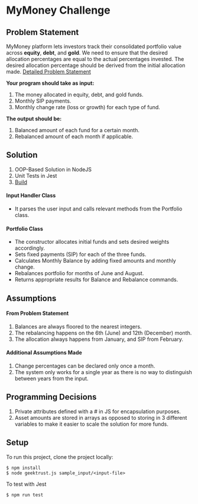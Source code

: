 

# MyMoney Challenge

## Problem Statement

MyMoney platform lets investors track their consolidated portfolio value across **equity**, **debt**, and **gold**. We need to
ensure that the desired allocation percentages are equal to the actual percentages invested. The desired allocation
percentage should be derived from the initial allocation made. [Detailed Problem Statement](https://codu.ai/coding-problem/mymoney)

**Your program should take as input:**

1. The money allocated in equity, debt, and gold funds.
2. Monthly SIP payments.
3. Monthly change rate (loss or growth) for each type of fund.

**The output should be:**

1. Balanced amount of each fund for a certain month.
2. Rebalanced amount of each month if applicable.

## Solution

1. OOP-Based Solution in NodeJS
2. Unit Tests in Jest
3. [Build](https://github.com/geektrust/coding-problem-artefacts/blob/master/NodeJS/README.md)

#### Input Handler Class
- It parses the user input and calls relevant methods from the Portfolio class.
  
#### Portfolio Class
- The constructor allocates initial funds and sets desired weights accordingly.
- Sets fixed payments (SIP) for each of the three funds.
- Calculates Monthly Balance by adding fixed amounts and monthly change.
- Rebalances portfolio for months of June and August.
- Returns appropriate results for Balance and Rebalance commands.

## Assumptions

#### From Problem Statement

1. Balances are always floored to the nearest integers.
2. The rebalancing happens on the 6th (June) and 12th (December) month.
3. The allocation always happens from January, and SIP from February.

#### Additional Assumptions Made

1. Change percentages can be declared only once a month.
2. The system only works for a single year as there is no way to distinguish between years from the input.

## Programming Decisions

1. Private attributes defined with a # in JS for encapsulation purposes.
2. Asset amounts are stored in arrays as opposed to storing in 3 different variables to make it easier to scale the solution for more funds.

## Setup

To run this project, clone the project locally:

```
$ npm install
$ node geektrust.js sample_input/<input-file>
```
To test with Jest
```
$ npm run test
```
